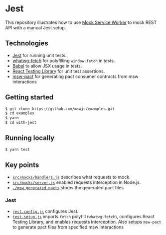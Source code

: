 # Jest

This repository illustrates how to use [Mock Service Worker](https://github.com/mswjs/msw) to mock REST API with a manual Jest setup.

## Technologies

- [Jest](https://jestjs.io/) for running unit tests.
- [whatwg-fetch](https://github.com/github/fetch) for polyfilling `window.fetch` in tests.
- [Babel](https://babeljs.io/) to allow JSX usage in tests.
- [React Testing Library](https://github.com/testing-library/react-testing-library) for unit test assertions.
- [msw-pact](https://github.com/you54f/msw-pact) for generating pact consumer contracts from msw interactions

## Getting started

```sh
$ git clone https://github.com/mswjs/examples.git
$ cd examples
$ yarn
$ cd with-jest
```

## Running locally

```sh
$ yarn test
```

## Key points

- [`src/mocks/handlers.js`](src/mocks/handlers.js) describes what requests to mock.
- [`src/mocks/server.js`](src/mocks/server.js) enabled requests interception in Node.js.
- [`./msw_generated_pacts`](./msw_generated_pacts) stores the generated pact files

### Jest

- [`jest.config.js`](jest.config.js) configures Jest.
- [`jest.setup.js`](jest.setup.js) imports `fetch` polyfill (`whatwg-fetch`), configures React Testing Library, and enables requests interception. Also setups `msw-pact` to generate pact files from specified msw interactions

